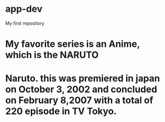 # app-dev
My first repository
# My favorite series is an Anime, which is the NARUTO
# Naruto. this was premiered in japan on October 3, 2002 and concluded on February 8,2007 with a total of 220 episode in TV Tokyo.
